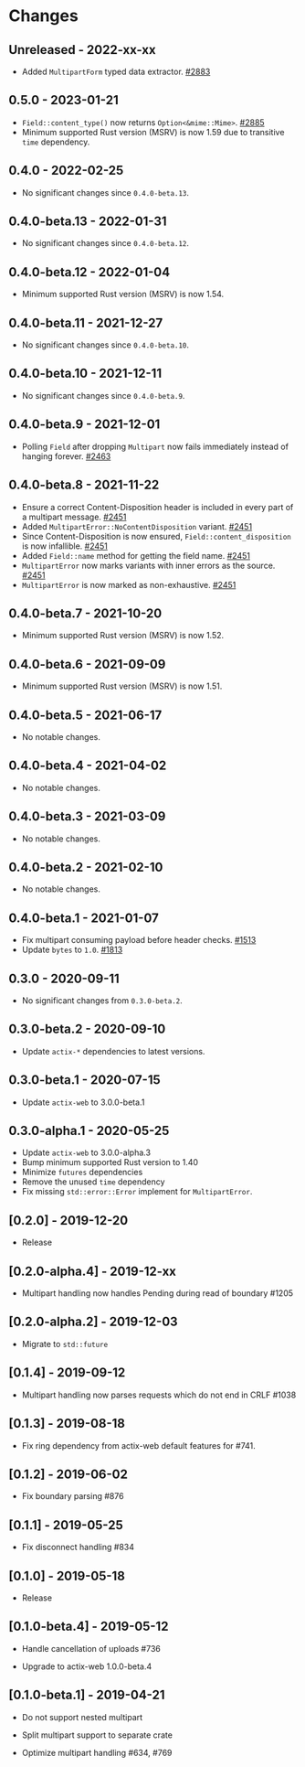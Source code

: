 # Changes

## Unreleased - 2022-xx-xx

- Added `MultipartForm` typed data extractor. [#2883]

[#2883]: https://github.com/actix/actix-web/pull/2883

## 0.5.0 - 2023-01-21

- `Field::content_type()` now returns `Option<&mime::Mime>`. [#2885]
- Minimum supported Rust version (MSRV) is now 1.59 due to transitive `time` dependency.

[#2885]: https://github.com/actix/actix-web/pull/2885

## 0.4.0 - 2022-02-25

- No significant changes since `0.4.0-beta.13`.

## 0.4.0-beta.13 - 2022-01-31

- No significant changes since `0.4.0-beta.12`.

## 0.4.0-beta.12 - 2022-01-04

- Minimum supported Rust version (MSRV) is now 1.54.

## 0.4.0-beta.11 - 2021-12-27

- No significant changes since `0.4.0-beta.10`.

## 0.4.0-beta.10 - 2021-12-11

- No significant changes since `0.4.0-beta.9`.

## 0.4.0-beta.9 - 2021-12-01

- Polling `Field` after dropping `Multipart` now fails immediately instead of hanging forever. [#2463]

[#2463]: https://github.com/actix/actix-web/pull/2463

## 0.4.0-beta.8 - 2021-11-22

- Ensure a correct Content-Disposition header is included in every part of a multipart message. [#2451]
- Added `MultipartError::NoContentDisposition` variant. [#2451]
- Since Content-Disposition is now ensured, `Field::content_disposition` is now infallible. [#2451]
- Added `Field::name` method for getting the field name. [#2451]
- `MultipartError` now marks variants with inner errors as the source. [#2451]
- `MultipartError` is now marked as non-exhaustive. [#2451]

[#2451]: https://github.com/actix/actix-web/pull/2451

## 0.4.0-beta.7 - 2021-10-20

- Minimum supported Rust version (MSRV) is now 1.52.

## 0.4.0-beta.6 - 2021-09-09

- Minimum supported Rust version (MSRV) is now 1.51.

## 0.4.0-beta.5 - 2021-06-17

- No notable changes.

## 0.4.0-beta.4 - 2021-04-02

- No notable changes.

## 0.4.0-beta.3 - 2021-03-09

- No notable changes.

## 0.4.0-beta.2 - 2021-02-10

- No notable changes.

## 0.4.0-beta.1 - 2021-01-07

- Fix multipart consuming payload before header checks. [#1513]
- Update `bytes` to `1.0`. [#1813]

[#1813]: https://github.com/actix/actix-web/pull/1813
[#1513]: https://github.com/actix/actix-web/pull/1513

## 0.3.0 - 2020-09-11

- No significant changes from `0.3.0-beta.2`.

## 0.3.0-beta.2 - 2020-09-10

- Update `actix-*` dependencies to latest versions.

## 0.3.0-beta.1 - 2020-07-15

- Update `actix-web` to 3.0.0-beta.1

## 0.3.0-alpha.1 - 2020-05-25

- Update `actix-web` to 3.0.0-alpha.3
- Bump minimum supported Rust version to 1.40
- Minimize `futures` dependencies
- Remove the unused `time` dependency
- Fix missing `std::error::Error` implement for `MultipartError`.

## [0.2.0] - 2019-12-20

- Release

## [0.2.0-alpha.4] - 2019-12-xx

- Multipart handling now handles Pending during read of boundary #1205

## [0.2.0-alpha.2] - 2019-12-03

- Migrate to `std::future`

## [0.1.4] - 2019-09-12

- Multipart handling now parses requests which do not end in CRLF #1038

## [0.1.3] - 2019-08-18

- Fix ring dependency from actix-web default features for #741.

## [0.1.2] - 2019-06-02

- Fix boundary parsing #876

## [0.1.1] - 2019-05-25

- Fix disconnect handling #834

## [0.1.0] - 2019-05-18

- Release

## [0.1.0-beta.4] - 2019-05-12

- Handle cancellation of uploads #736

- Upgrade to actix-web 1.0.0-beta.4

## [0.1.0-beta.1] - 2019-04-21

- Do not support nested multipart

- Split multipart support to separate crate

- Optimize multipart handling #634, #769
